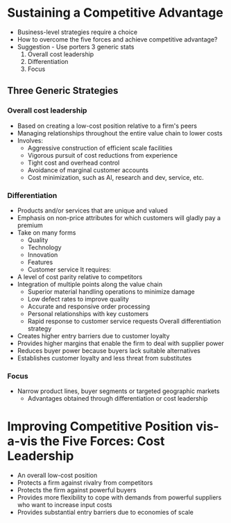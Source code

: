 # Sustaining a Competitive Advantage
- Business-level strategies require a choice
- How to overcome the five forces and achieve competitive advantage?
- Suggestion - Use porters 3 generic stats
	1. Overall cost leadership
	2. Differentiation
	3. Focus
## Three Generic Strategies
### Overall cost leadership
- Based on creating a low-cost position relative to a firm's peers
- Managing relationships throughout the entire value chain to lower costs
- Involves:
	- Aggressive construction of efficient scale facilities
	- Vigorous pursuit of cost reductions from experience
	- Tight cost and overhead control
	- Avoidance of marginal customer accounts
	- Cost minimization, such as AI, research and dev, service, etc.
### Differentiation
- Products and/or services that are unique and valued
- Emphasis on non-price attributes for which customers will gladly pay a premium
- Take on many forms
	- Quality
	- Technology
	- Innovation
	- Features
	- Customer service
It requires:
- A level of cost parity relative to competitors
- Integration of multiple points along the value chain
	- Superior material handling operations to minimize damage
	- Low defect rates to improve quality
	- Accurate and responsive order processing
	- Personal relationships with key customers
	- Rapid response to customer service requests
Overall differentiation strategy
- Creates higher entry barriers due to customer loyalty
- Provides higher margins that enable the firm to deal with supplier power
- Reduces buyer power because buyers lack suitable alternatives
- Establishes customer loyalty and less threat from substitutes

### Focus
- Narrow product lines, buyer segments or targeted geographic markets
	- Advantages obtained through differentiation or cost leadership
# Improving Competitive Position vis-a-vis the Five Forces: Cost Leadership
- An overall low-cost position
- Protects a firm against rivalry from competitors
- Protects the firm against powerful buyers
- Provides more flexibility to cope with demands from powerful suppliers who want to increase input costs
- Provides substantial entry barriers due to economies of scale
